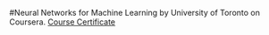 #Neural Networks for Machine Learning by University of Toronto on Coursera.
[Course Certificate](https://www.coursera.org/account/accomplishments/certificate/3F89Z3MCFETA)

